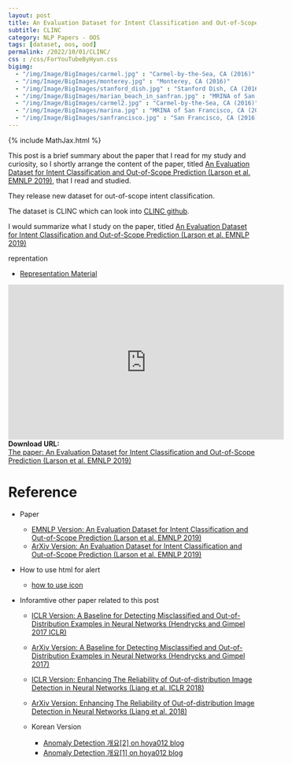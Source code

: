 ```yaml
---
layout: post
title: An Evaluation Dataset for Intent Classification and Out-of-Scope Prediction
subtitle: CLINC 
category: NLP Papers - OOS
tags: [dataset, oos, ood]
permalink: /2022/10/01/CLINC/
css : /css/ForYouTubeByHyun.css
bigimg: 
  - "/img/Image/BigImages/carmel.jpg" : "Carmel-by-the-Sea, CA (2016)"
  - "/img/Image/BigImages/monterey.jpg" : "Monterey, CA (2016)"
  - "/img/Image/BigImages/stanford_dish.jpg" : "Stanford Dish, CA (2016)"
  - "/img/Image/BigImages/marian_beach_in_sanfran.jpg" : "MRINA of San Francisco, CA (2016)"
  - "/img/Image/BigImages/carmel2.jpg" : "Carmel-by-the-Sea, CA (2016)"
  - "/img/Image/BigImages/marina.jpg" : "MRINA of San Francisco, CA (2016)"
  - "/img/Image/BigImages/sanfrancisco.jpg" : "San Francisco, CA (2016)"
---
```


{% include MathJax.html %}

This post is a brief summary about the paper that I read for my study and curiosity, so I shortly arrange the content of the paper, titled [An Evaluation Dataset for Intent Classification and Out-of-Scope Prediction (Larson et al. EMNLP 2019)](https://aclanthology.org/D19-1131/), that I read and studied. 

They release new dataset for out-of-scope intent classification.

The dataset is CLINC which can look into [CLINC github](https://github.com/clinc/oos-eval).

I would summarize what I study on the paper, titled [An Evaluation Dataset for Intent Classification and Out-of-Scope Prediction (Larson et al. EMNLP 2019)](https://aclanthology.org/D19-1131/)

<div id="tutorial-section">

  <div id="tutorial-title">reprentation</div>

  <ul class="nav nav-pills">
    <li class="active"><a data-toggle="tab" href="#refrigerator">Representation Material</a></li>
  </ul>

  <div class="tab-content">
    <div id="refrigerator" class="tab-pane fade in active">
      <iframe width="560" height="315" src="https://www.slideshare.net/secret/bJN52wR6chSFk3" frameborder="0" allowfullscreen></iframe>
    </div>
  </div>
</div>


<div class="alert alert-success" role="alert"><i class="fa fa-paperclip fa-lg"></i> <b>Download URL: </b><br>
  <a href="https://aclanthology.org/D19-1131/">The paper: An Evaluation Dataset for Intent Classification and Out-of-Scope Prediction (Larson et al. EMNLP 2019)</a>
</div>



# Reference 

- Paper 
  
  - [EMNLP Version: An Evaluation Dataset for Intent Classification and Out-of-Scope Prediction (Larson et al. EMNLP 2019)](https://aclanthology.org/D19-1131/)
  - [ArXiv Version: An Evaluation Dataset for Intent Classification and Out-of-Scope Prediction (Larson et al. EMNLP 2019)](https://arxiv.org/abs/1909.02027)
 
- How to use html for alert
  - [how to use icon](http://idratherbewriting.com/documentation-theme-jekyll/mydoc_icons.html)

- Inforamtive other paper related to this post
  
  - [ICLR Version: A Baseline for Detecting Misclassified and Out-of-Distribution Examples in Neural Networks (Hendrycks and Gimpel 2017 ICLR)](https://openreview.net/forum?id=Hkg4TI9xl)
  - [ArXiv Version: A Baseline for Detecting Misclassified and Out-of-Distribution Examples in Neural Networks (Hendrycks and Gimpel 2017)](https://arxiv.org/abs/1610.02136)
  
  - [ICLR Version: Enhancing The Reliability of Out-of-distribution Image Detection in Neural Networks (Liang et al. ICLR 2018)](https://openreview.net/forum?id=H1VGkIxRZ)
  - [ArXiv Version: Enhancing The Reliability of Out-of-distribution Image Detection in Neural Networks (Liang et al. 2018)](https://arxiv.org/abs/1706.02690) 
  
  - Korean Version 
    - [Anomaly Detection 개요[2] on hoya012 blog](https://hoya012.github.io/blog/anomaly-detection-overview-2/)
    - [Anomaly Detection 개요[1] on hoya012 blog](https://hoya012.github.io/blog/anomaly-detection-overview-1/)
